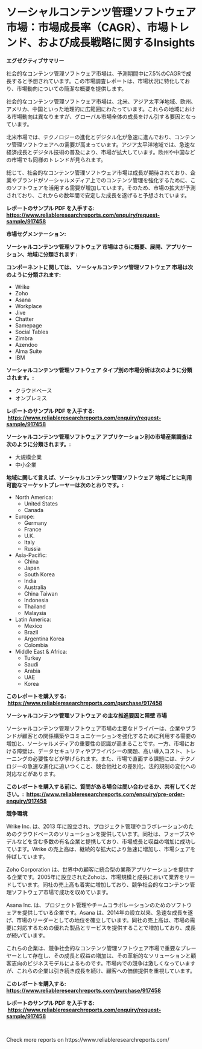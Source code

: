 <p><h1>ソーシャルコンテンツ管理ソフトウェア市場：市場成長率（CAGR）、市場トレンド、および成長戦略に関するInsights</h1></p><p><strong>エグゼクティブサマリー</strong></p>
<p><p>社会的なコンテンツ管理ソフトウェア市場は、予測期間中に7.5%のCAGRで成長すると予想されています。この市場調査レポートは、市場状況に特化しており、市場動向についての簡潔な概要を提供します。</p><p>社会的なコンテンツ管理ソフトウェア市場は、北米、アジア太平洋地域、欧州、アメリカ、中国といった地理的に広範囲にわたっています。これらの地域における市場動向は異なりますが、グローバル市場全体の成長をけん引する要因となっています。</p><p>北米市場では、テクノロジーの進化とデジタル化が急速に進んでおり、コンテンツ管理ソフトウェアへの需要が高まっています。アジア太平洋地域では、急速な経済成長とデジタル技術の普及により、市場が拡大しています。欧州や中国などの市場でも同様のトレンドが見られます。</p><p>総じて、社会的なコンテンツ管理ソフトウェア市場は成長が期待されており、企業やブランドがソーシャルメディア上でのコンテンツ管理を強化するために、このソフトウェアを活用する需要が増加しています。そのため、市場の拡大が予測されており、これからの数年間で安定した成長を遂げると予想されています。</p></p>
<p><strong>レポートのサンプル PDF を入手する: <a href="https://www.reliableresearchreports.com/enquiry/request-sample/917458">https://www.reliableresearchreports.com/enquiry/request-sample/917458</a></strong></p>
<p><strong>市場セグメンテーション:</strong></p>
<p><strong> ソーシャルコンテンツ管理ソフトウェア 市場はさらに概要、展開、アプリケーション、地域に分類されます :</strong></p>
<p><strong>コンポーネントに関しては、 ソーシャルコンテンツ管理ソフトウェア 市場は次のように分類されます: &nbsp;</strong></p>
<p><ul><li>Wrike</li><li>Zoho</li><li>Asana</li><li>Workplace</li><li>Jive</li><li>Chatter</li><li>Samepage</li><li>Social Tables</li><li>Zimbra</li><li>Azendoo</li><li>Alma Suite</li><li>IBM</li></ul></p>
<p><strong> ソーシャルコンテンツ管理ソフトウェア タイプ別の市場分析は次のように分類されます。:</strong></p>
<p><ul><li>クラウドベース</li><li>オンプレミス</li></ul></p>
<p><strong>レポートのサンプル PDF を入手する: &nbsp;<a href="https://www.reliableresearchreports.com/enquiry/request-sample/917458">https://www.reliableresearchreports.com/enquiry/request-sample/917458</a></strong></p>
<p><strong> ソーシャルコンテンツ管理ソフトウェア アプリケーション別の市場産業調査は次のように分類されます。:</strong></p>
<p><ul><li>大規模企業</li><li>中小企業</li></ul></p>
<p><strong>地域に関して言えば、ソーシャルコンテンツ管理ソフトウェア 地域ごとに利用可能なマーケットプレーヤーは次のとおりです。:</strong></p>
<p><ul>
    <li>
        North America:
        <ul>
            <li>United States</li>
            <li>Canada</li>
        </ul>
    </li>
    <li>
        Europe:
        <ul>
            <li>Germany</li>
            <li>France</li>
            <li>U.K.</li>
            <li>Italy</li>
            <li>Russia</li>
        </ul>
    </li>
    <li>
        Asia-Pacific:
        <ul>
            <li>China</li>
            <li>Japan</li>
            <li>South Korea</li>
            <li>India</li>
            <li>Australia</li>
            <li>China Taiwan</li>
            <li>Indonesia</li>
            <li>Thailand</li>
            <li>Malaysia</li>
        </ul>
    </li>
    <li>
        Latin America:
        <ul>
            <li>Mexico</li>
            <li>Brazil</li>
            <li>Argentina Korea</li>
            <li>Colombia</li>
        </ul>
    </li>
    <li>
        Middle East & Africa:
        <ul>
            <li>Turkey</li>
            <li>Saudi</li>
            <li>Arabia</li>
            <li>UAE</li>
            <li>Korea</li>
        </ul>
    </li>
    </ul></p>
<p><strong>このレポートを購入する: &nbsp;<a href="https://www.reliableresearchreports.com/purchase/917458">https://www.reliableresearchreports.com/purchase/917458</a></strong></p>
<p><strong>ソーシャルコンテンツ管理ソフトウェア の主な推進要因と障壁 市場</strong></p>
<p><p>ソーシャルコンテンツ管理ソフトウェア市場の主要なドライバーは、企業やブランドが顧客との関係構築やコミュニケーションを強化するために利用する需要の増加と、ソーシャルメディアの重要性の認識が高まることです。一方、市場における障壁は、データセキュリティやプライバシーの問題、高い導入コスト、トレーニングの必要性などが挙げられます。また、市場で直面する課題には、テクノロジーの急速な進化に追いつくこと、競合他社との差別化、法的規制の変化への対応などがあります。</p></p>
<p><strong>このレポートを購入する前に、質問がある場合は問い合わせるか、共有してください。:&nbsp; <a href="https://www.reliableresearchreports.com/enquiry/pre-order-enquiry/917458">https://www.reliableresearchreports.com/enquiry/pre-order-enquiry/917458</a></strong></p>
<p><strong>競争環境</strong></p>
<p><p>Wrike Inc. は、2013 年に設立され、プロジェクト管理やコラボレーションのためのクラウドベースのソリューションを提供しています。同社は、フォーブスやデルなどを含む多数の有名企業と提携しており、市場成長と収益の増加に成功しています。Wrike の売上高は、継続的な拡大により急速に増加し、市場シェアを伸ばしています。</p><p>Zoho Corporation は、世界中の顧客に統合型の業務アプリケーションを提供する企業です。2005年に設立されたZohoは、市場規模と成長において業界をリードしています。同社の売上高も着実に増加しており、競争社会的なコンテンツ管理ソフトウェア市場で成功を収めています。</p><p>Asana Inc. は、プロジェクト管理やチームコラボレーションのためのソフトウェアを提供している企業です。Asana は、2014年の設立以来、急速な成長を遂げ、市場のリーダーとしての地位を確立しています。同社の売上高は、市場の需要に対応するための優れた製品とサービスを提供することで増加しており、成長が続いています。</p><p>これらの企業は、競争社会的なコンテンツ管理ソフトウェア市場で重要なプレーヤーとして存在し、その成長と収益の増加は、その革新的なソリューションと顧客志向のビジネスモデルによるものです。市場内での競争は激しくなっていますが、これらの企業は引き続き成長を続け、顧客への価値提供を重視しています。</p></p>
<p><strong>このレポートを購入する: &nbsp; <a href="https://www.reliableresearchreports.com/purchase/917458">https://www.reliableresearchreports.com/purchase/917458</a></strong></p>
<p><strong>レポートのサンプル PDF を入手する: &nbsp;<a href="https://www.reliableresearchreports.com/enquiry/request-sample/917458">https://www.reliableresearchreports.com/enquiry/request-sample/917458</a></strong><strong></strong></p>
<p>&nbsp;</p>
<p>Check more reports on https://www.reliableresearchreports.com/</p>